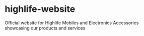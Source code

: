 # highlife-website
Official website for Highlife Mobiles and Electronics Accessories showcasing our products and services 
